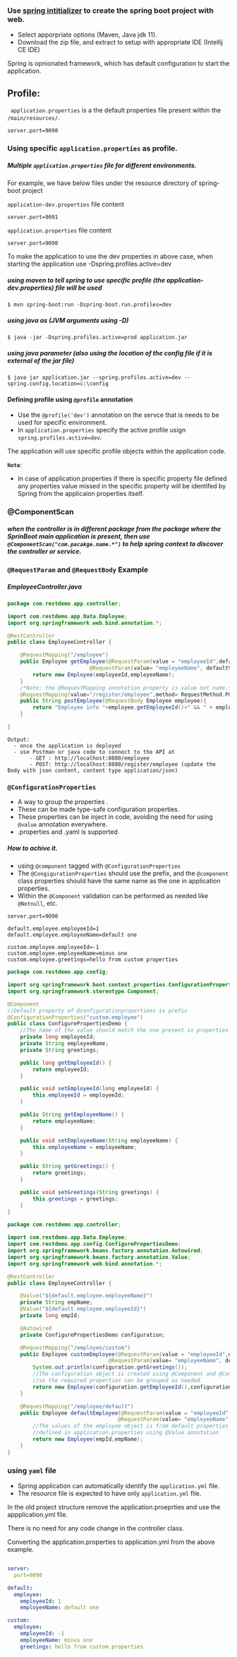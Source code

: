 ### Use [spring intitializer](https://start.spring.io) to create the spring boot project with web.

  - Select apporpriate options (Maven, Java jdk 11).
  - Download the zip file, and extract to setup with appropriate IDE (Intellij CE IDE)
  
Spring is opnionated framework, which has default configuration to start the application.

## Profile:

` application.properties` is a the default properties file present within the `/main/resources/`.

```
server.port=9090
```

### Using specific `application.properties` as profile.

##### Multiple `application.properties` file for different environments.

For example, we have below files under the resource directory of spring-boot project

`application-dev.properties` file content
```
server.port=9091
```

`application.properties` file content
```
server.port=9090
```

To make the application to use the dev properties in above case, when starting the application use -Dspring.profiles.active=dev

##### using maven to tell spring to use specific profile (the application-dev.properties) file will be used
```
$ mvn spring-boot:run -Dspring-boot.run.profiles=dev
```

#####  using java as (JVM arguments using -D)
```
$ java -jar -Dspring.profiles.active=prod application.jar
```

##### using java parameter (also using the location of the config file if it is external of the jar file)
```
$ java jar application.jar --spring.profiles.active=dev --spring.config.location=c:\config
```

#### Defining profile using `@profile` annotation

 - Use the `@profile('dev')` annotation on the servce that is needs to be used for specific environment.
 - In `application.properties` specify the active profile usign `spring.profiles.active=dev`.
 
 The application will use specific profile objects within the application code.

**`Note`**: 
  - In case of application.properties if there is specific property file defined any properties value missed in the specific property will be identifed by Spring from the applicaion properties itself.
 
### @ComponentScan

##### when the controller is in different package from the package where the SprinBoot main application is present, then use `@ComponentScan("com.pacakge.name.*")` to help spring context to discover the controller or service.

### `@RequestParam` and `@RequestBody` Example

##### EmployeeController.java
```java
package com.restdemo.app.controller;

import com.restdemo.app.Data.Employee;
import org.springframework.web.bind.annotation.*;

@RestController
public class EmployeeController {

    @RequestMapping("/employee")
    public Employee getEmployee(@RequestParam(value = "employeeId",defaultValue = "0",required = false) long employeeId,
                          @RequestParam(value= "employeeName", defaultValue = "default empName", required = false) String employeeName){
        return new Employee(employeeId,employeeName);
    }
    /*Note: the @RequestMapping annotation property is value not name.*/
    @RequestMapping(value="/register/employee",method= RequestMethod.POST)
    public String postEmployee(@RequestBody Employee employee){
        return "Employee info "+employee.getEmployeeId()+" && " + employee.getEmployeeName() +" received at server side.";
    }

}

```
```
Output:
  - once the application is deployed
  - use Postman or java code to connect to the API at 
       - GET : http://localhost:8080/employee
       - POST: http://localhost:8080/register/employee (update the Body with json content, content type application/json)
```
### `@ConfigurationProperties`
- A way to group the properties .
- These can be made type-safe configuration properties.
- These properties can be inject in code, avoiding the need for using `@value` annotation everywhere.
- .properties and .yaml is supported

##### How to achive it.
- using `@component` tagged with `@ConfigurationProperties`
- The `@CongigurationProperties` should use the prefix, and the `@component` class properties should have the same name as the one in application properties.
- Within the `@Component` validation can be performed as needed like `@Notnull`, etc. 

```properties
server.port=9090

default.employee.employeeId=1
default.employee.employeeName=default one

custom.employee.employeeId=-1
custom.employee.employeeName=minus one
custom.employee.greetings=hello from custom properties
```

```java
package com.restdemo.app.config;

import org.springframework.boot.context.properties.ConfigurationProperties;
import org.springframework.stereotype.Component;

@Component
//Default property of @configurationpropertiees is prefix
@ConfigurationProperties("custom.employee")
public class ConfigurePropertiesDemo {
    //The name of the value should match the one present in properties file
    private long employeeId;
    private String employeeName;
    private String greetings;

    public long getEmployeeId() {
        return employeeId;
    }

    public void setEmployeeId(long employeeId) {
        this.employeeId = employeeId;
    }

    public String getEmployeeName() {
        return employeeName;
    }

    public void setEmployeeName(String employeeName) {
        this.employeeName = employeeName;
    }

    public String getGreetings() {
        return greetings;
    }

    public void setGreetings(String greetings) {
        this.greetings = greetings;
    }
}
```

```java
package com.restdemo.app.controller;

import com.restdemo.app.Data.Employee;
import com.restdemo.app.config.ConfigurePropertiesDemo;
import org.springframework.beans.factory.annotation.Autowired;
import org.springframework.beans.factory.annotation.Value;
import org.springframework.web.bind.annotation.*;

@RestController
public class EmployeeController {

    @Value("${default.employee.employeeName}")
    private String empName;
    @Value("${default.employee.employeeId}")
    private long empId;

    @Autowired
    private ConfigurePropertiesDemo configuration;

    @RequestMapping("/employee/custom")
    public Employee customEmployee(@RequestParam(value = "employeeId",defaultValue = "0",required = false) long employeeId,
                                @RequestParam(value= "employeeName", defaultValue = "default empName", required = false) String employeeName){
        System.out.println(configuration.getGreetings());
        //The configuration object is created using @Component and @ConfigurationProperties
        //so the required properties can be grouped as needed.
        return new Employee(configuration.getEmployeeId(),configuration.getEmployeeName());
    }

    @RequestMapping("/employee/default")
    public Employee defaultEmployee(@RequestParam(value = "employeeId",defaultValue = "0",required = false) long employeeId,
                                   @RequestParam(value= "employeeName", defaultValue = "default empName", required = false) String employeeName){
        //The values of the employee object is from default properties group
        //defined in application.properties using @Value annotation
        return new Employee(empId,empName);
    }
}
```

### using `yaml` file

 - Spring application can automatically identify the `application.yml` file.
 - The resource file is expected to have only `application.yml` file.
 
 In the old project structure remove the application.proeprties and use the appplication.yml file.
 
 There is no need for any code change in the controller class.

Converting the application.properties to application.yml from the above example.
```yaml

server:
  port=9090

default:
  employee:
    employeeId: 1
    employeeName: default one

custom:
  employee: 
    employeeId: -1
    employeeName: minus one
    greetings: hello from custom properties
```
